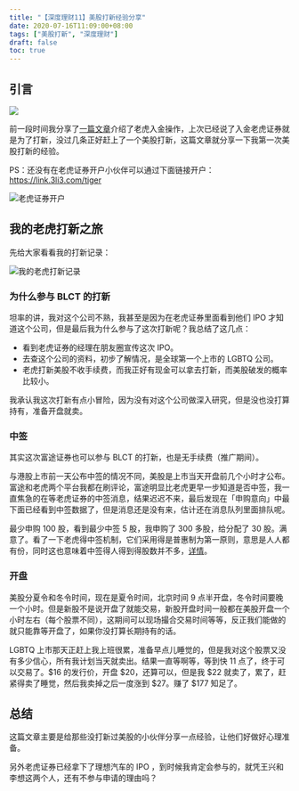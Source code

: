 ```yaml
---
title: "【深度理财11】美股打新经验分享"
date: 2020-07-16T11:09:00+08:00
tags: ["美股打新", "深度理财"]
draft: false
toc: true
---
```


## 引言

![](https://blog-1251237404.cos.ap-guangzhou.myqcloud.com/shut-up-and-take-my-money.jpg!m)

前一段时间我分享了[一篇文章](https://blog.forecho.com/financedeep-09.html)介绍了老虎入金操作，上次已经说了入金老虎证券就是为了打新，没过几条正好赶上了一个美股打新，这篇文章就分享一下我第一次美股打新的经验。

PS：还没有在老虎证券开户小伙伴可以通过下面链接开户：<https://link.3li3.com/tiger>

![老虎证券开户](https://blog-1251237404.cos.ap-guangzhou.myqcloud.com/itiger.png!s)

<!--more-->

## 我的老虎打新之旅

先给大家看看我的打新记录：

![我的老虎打新记录](https://blog-1251237404.cos.ap-guangzhou.myqcloud.com/20200716113059.jpg!m)

### 为什么参与 BLCT 的打新

坦率的讲，我对这个公司不熟，我甚至是因为在老虎证券里面看到他们 IPO 才知道这个公司，但是最后我为什么参与了这次打新呢？我总结了这几点：

- 看到老虎证券的经理在朋友圈宣传这次 IPO。
- 去查这个公司的资料，初步了解情况，是全球第一个上市的 LGBTQ 公司。
- 老虎打新美股不收手续费，而我正好有现金可以拿去打新，而美股破发的概率比较小。

我承认我这次打新有点小冒险，因为没有对这个公司做深入研究，但是没也没打算持有，准备开盘就卖。

### 中签

其实这次富途证券也可以参与 BLCT 的打新，也是无手续费（推广期间）。

与港股上市前一天公布中签的情况不同，美股是上市当天开盘前几个小时才公布。富途和老虎两个平台我都在刷评论，富途明显比老虎更早一步知道是否中签，我一直焦急的在等老虎证券的中签消息，结果迟迟不来，最后发现在「申购意向」中最下面已经看到中签数据了，但是消息还是没有来，估计还在消息队列里面排队呢。

最少申购 100 股，看到最少中签 5 股，我申购了 300 多股，给分配了 30 股。满意了。看了一下老虎得中签机制，它们采用得是普惠制为第一原则，意思是人人都有份，同时这也意味着中签得人得到得股数并不多，[详情](https://www.itiger.com/help/detail/usxgsg)。

### 开盘

美股分夏令和冬令时间，现在是夏令时间，北京时间 9 点半开盘，冬令时间要晚一个小时。但是新股不是说开盘了就能交易，新股开盘时间一般都在美股开盘一个小时左右（每个股票不同），这期间可以现场撮合交易时间等等，反正我们能做的就只能靠等开盘了，如果你没打算长期持有的话。

LGBTQ 上市那天正赶上我上班很累，准备早点儿睡觉的，但是我对这个股票又没有多少信心，所有我计划当天就卖出。结果一直等啊等，等到快 11 点了，终于可以交易了。$16 的发行价，开盘 $20，还算可以，但是我 $22 就卖了，累了，赶紧得卖了睡觉，然后我卖掉之后一度涨到 $27。赚了 \$177 知足了。

## 总结

这篇文章主要是给那些没打新过美股的小伙伴分享一点经验，让他们好做好心理准备。

另外老虎证券已经拿下了理想汽车的 IPO ，到时候我肯定会参与的，就凭王兴和李想这两个人，还有不参与申请的理由吗？
